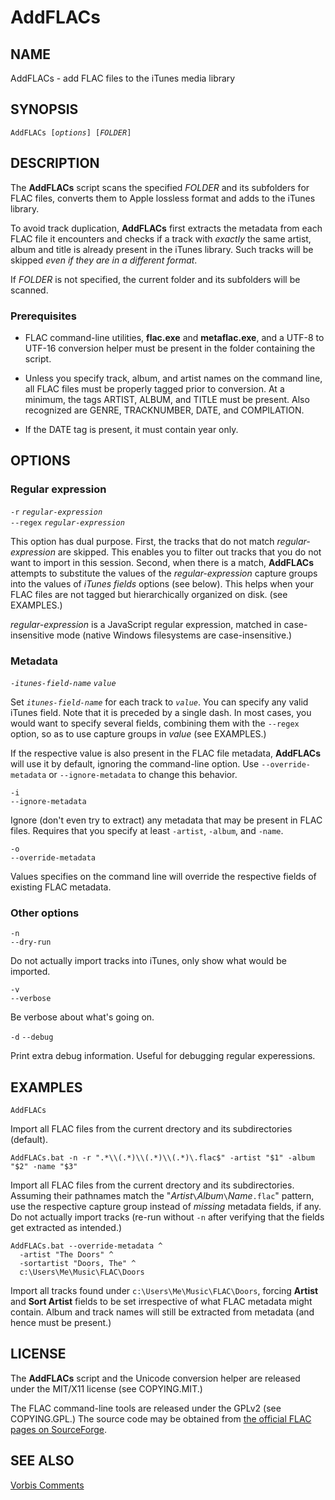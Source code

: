 # AddFLACs #

## NAME ##

AddFLACs - add FLAC files to the iTunes media library

## SYNOPSIS ##

`AddFLACs [`*`options`*`] [`*`FOLDER`*`]`

## DESCRIPTION ##

The **AddFLACs** script scans the specified *FOLDER* and its subfolders
for FLAC files, converts them to Apple lossless format and adds to the
iTunes library.

To avoid track duplication, **AddFLACs** first extracts the metadata from
each FLAC file it encounters and checks if a track with *exactly* the 
same artist, album and title is already present in the iTunes library.
Such tracks will be skipped *even if they are in a different format*.

If *FOLDER* is not specified, the current folder and its subfolders 
will be scanned.

### Prerequisites ###

- FLAC command-line utilities, **flac.exe** and **metaflac.exe**, and
a UTF-8 to UTF-16 conversion helper must be present in the folder 
containing the script.

- Unless you specify track, album, and artist names on the command line,
all FLAC files must be properly tagged prior to conversion. At a minimum, 
the tags ARTIST, ALBUM, and TITLE must be present. Also recognized are GENRE, 
TRACKNUMBER, DATE, and COMPILATION. 

- If the DATE tag is present, it must contain year only.

## OPTIONS ##

### Regular expression ###

`-r` *`regular-expression`*  
`--regex` *`regular-expression`*  

This option has dual purpose. First, the tracks that do not match *regular-expression*
are skipped. This enables you to filter out tracks that you do not want to import in this
session. Second, when there is a match, **AddFLACs** attempts to substitute the values
of the *regular-expression* capture groups into the values of *iTunes fields* options
(see below). This helps when your FLAC files are not tagged but hierarchically
organized on disk. (see EXAMPLES.)

*regular-expression* is a JavaScript regular expression, matched in case-insensitive mode
(native Windows filesystems are case-insensitive.)

### Metadata ###

`-`*`itunes-field-name`* *`value`*

Set *`itunes-field-name`* for each track to *`value`*.
You can specify any valid iTunes field. Note that it is preceded by a single dash.
In most cases, you would want to specify several fields, combining them with the
`--regex` option, so as to use capture groups in *value* (see EXAMPLES.)

If the respective value is also present in the FLAC file metadata,
**AddFLACs** will use it by default, ignoring the command-line option.
Use `--override-metadata` or `--ignore-metadata` to change this behavior.


`-i`  
`--ignore-metadata`

Ignore (don't even try to extract) any metadata that may be present in FLAC files.
Requires that you specify at least `-artist`, `-album`, and `-name`.

`-o`  
`--override-metadata`

Values specifies on the command line will override the respective fields
of existing FLAC metadata.

### Other options ###

`-n`  
`--dry-run`  

Do not actually import tracks into iTunes, only show what would be imported.

`-v`  
`--verbose`  

Be verbose about what's going on.

`-d`
`--debug`

Print extra debug information. Useful for debugging regular experessions.

## EXAMPLES ##

`AddFLACs`

Import all FLAC files from the current drectory and its subdirectories (default).

`AddFLACs.bat -n -r ".*\\(.*)\\(.*)\\(.*)\.flac$" -artist "$1" -album "$2" -name "$3"`

Import all FLAC files from the current drectory and its subdirectories.
Assuming their pathnames match the "*Artist*`\`*Album*`\`*Name*`.flac`" pattern,
use the respective capture group instead of *missing* metadata fields, if any.
Do not actually import tracks (re-run without `-n` after verifying that the
fields get extracted as intended.)

    AddFLACs.bat --override-metadata ^
      -artist "The Doors" ^
      -sortartist "Doors, The" ^
      c:\Users\Me\Music\FLAC\Doors

Import all tracks found under `c:\Users\Me\Music\FLAC\Doors`, forcing **Artist** and
**Sort Artist** fields to be set irrespective of what FLAC metadata might contain.
Album and track names will still be extracted from metadata (and hence must be present.)

## LICENSE ##

The **AddFLACs** script and the Unicode conversion helper are released under
the MIT/X11 license (see COPYING.MIT.)

The FLAC command-line tools are released under the GPLv2 (see COPYING.GPL.)
The source code may be obtained from 
[the official FLAC pages on SourceForge](http://flac.sourceforge.net/download.html).

## SEE ALSO ##

[Vorbis Comments](http://www.xiph.org/vorbis/doc/v-comment.html)